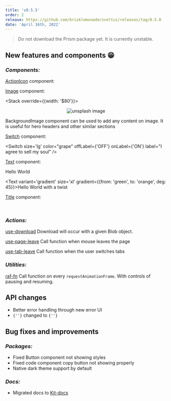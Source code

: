 ```yaml
---
title: 'v0.5.5'
order: 2
release: https://github.com/brisklemonade/sveltui/releases/tag/0.5.0
date: 'April 16th, 2022'
---
```


<script lang='ts'>
    import {ActionIcon, Image, Switch, Text, Title, BackgroundImage, Group, Center, Stack} from '@svelteuidev/core'
    import {GithubLogo} from 'radix-icons-svelte'
    import { MinorHeading } from 'components'
</script>

<MinorHeading />

> Do not download the Prism package yet. It is currently unstable.

## New features and components 😁

### _Components:_

[ActionIcon](/docs/core/action-icon) component:

<Group>
    <ActionIcon variant='default' />
    <ActionIcon variant='filled' color='blue' size='xl' >
        <GithubLogo />
    </ActionIcon>
</Group>

[Image](/docs/core/image) component:

<Stack override={{width: '$80'}}>

<Center>
    <Image
    src="https://images.unsplash.com/photo-1648753532185-77d83918b809?ixlib=rb-1.2.1&ixid=MnwxMjA3fDB8MHxwaG90by1wYWdlfHx8fGVufDB8fHx8&auto=format&fit=crop&w=1062&q=80"
    height={240}
    alt="unsplash image"
    radius='lg'
    />
</Center>

<BackgroundImage src="https://images.unsplash.com/photo-1649014048485-590f93c42936?ixlib=rb-1.2.1&ixid=MnwxMjA3fDB8MHxwaG90by1wYWdlfHx8fGVufDB8fHx8&auto=format&fit=crop&w=987&q=80" radius='md'>

BackgroundImage component can be used to add any content on image. It is useful for hero headers
and other similar sections

</BackgroundImage>
</Stack>

[Switch](/docs/core/switch) component:

<Switch size='lg' color="grape" offLabel={'OFF'} onLabel={'ON'} label="I agree to sell my soul" />

[Text](/docs/core/text) component:

<Text color='dimmed' size='xl'>Hello World</Text>

<Text variant='gradient' size='xl' gradient={{from: 'green', to: 'orange', deg: 45}}>Hello World with a twist</Text>

[Title](/docs/core/title) component:

<Title variant='gradient' order={1}>This is a title</Title>
<Title color='red' order={5}>This is too</Title>

<br />

### _Actions:_

[use-download](/docs/actions/use-download) Download will occur with a given Blob object.

[use-page-leave](/docs/actions/use-page-leave) Call function when mouse leaves the page

[use-tab-leave](/docs/actions/use-tab-leave) Call function when the user switches tabs

### _Utilities:_

[raf-fn](/docs/utilities/raf-fn) Call function on every `requestAnimationFrame`. With controls of pausing and resuming.

## API changes

- Better error handling through new error UI
- <code>{'<SvelteuiWrapper />'}</code> changed to <code>{'<SvelteUIProvider />'}</code>

## Bug fixes and improvements

### _Packages:_

- Fixed Button component not showing styles
- Fixed code component copy button not showing properly
- Native dark theme support by default

### _Docs:_

- Migrated docs to [Kit-docs](https://kit-docs.svelteness.dev)
